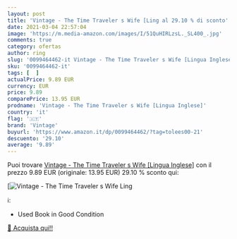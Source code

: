 ```yaml
---
layout: post
title: 'Vintage - The Time Traveler s Wife [Ling al 29.10 % di sconto'
date: 2021-03-04 22:57:04
image: 'https://m.media-amazon.com/images/I/51QuHIRLzsL._SL400_.jpg'
comments: true
category: ofertas
author: ring
slug: '0099464462-it Vintage - The Time Traveler s Wife [Lingua Inglese]'
sku: '0099464462-it'
tags: [  ]
actualPrice: 9.89 EUR
currency: EUR
price: 9.89
comparePrice: 13.95 EUR
prodname: 'Vintage - The Time Traveler s Wife [Lingua Inglese]'
country: 'it'
flag: '🇮🇹'
brand: 'Vintage'
buyurl: 'https://www.amazon.it/dp/0099464462/?tag=tolees00-21'
descuento: '29.10'
average: '9.89'
---
```


Puoi trovare [Vintage - The Time Traveler s Wife [Lingua Inglese]](https://www.amazon.it/dp/0099464462/?tag=tolees00-21) con il prezzo 9.89 EUR (originale: 13.95 EUR) 29.10 % sconto qui:

[![Vintage - The Time Traveler s Wife [Ling](https://m.media-amazon.com/images/I/51QuHIRLzsL._SL400_.jpg)](https://www.amazon.it/dp/0099464462/?tag=tolees00-21)

ℹ️:

- Used Book in Good Condition

[🛒 Acquista qui!!](https://www.amazon.it/dp/0099464462/?tag=tolees00-21)
